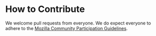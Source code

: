 # How to Contribute

We welcome pull requests from everyone. We do expect everyone to adhere to the [Mozilla Community Participation Guidelines](https://www.mozilla.org/en-US/about/governance/policies/participation/).
